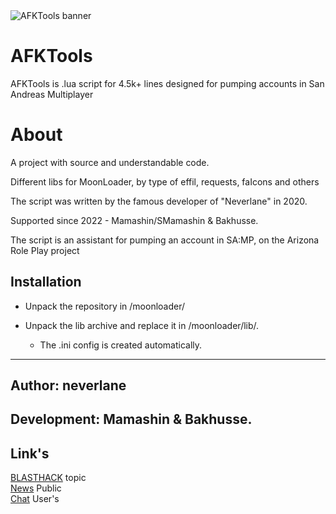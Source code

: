 <image src="/AFKTools banner.png" alt="AFKTools banner">
  
# AFKTools
AFKTools is .lua script for 4.5k+ lines designed for pumping accounts in San Andreas Multiplayer

# About
A project with source and understandable code. 

Different libs for MoonLoader, by type of effil, requests, faIcons and others

The script was written by the famous developer of "Neverlane" in 2020.

Supported since 2022 - Mamashin/SMamashin & Bakhusse.

The script is an assistant for pumping an account in SA:MP, on the Arizona Role Play project
  
## Installation

 - Unpack the repository in /moonloader/

  - Unpack the lib archive and replace it in /moonloader/lib/.

    - The .ini config is created automatically.


---
## Author: neverlane
## Development: Mamashin & Bakhusse. 
  
## Link's
[BLASTHACK](https://www.blast.hk/threads/139278/) topic <br>
[News](https://vk.com/notify.arizona) Public <br>
[Chat](https://vk.me/join/OznKTxWIyyzo20jNxgdqqNkop85ZPJE1Xa0=) User's
  
  
